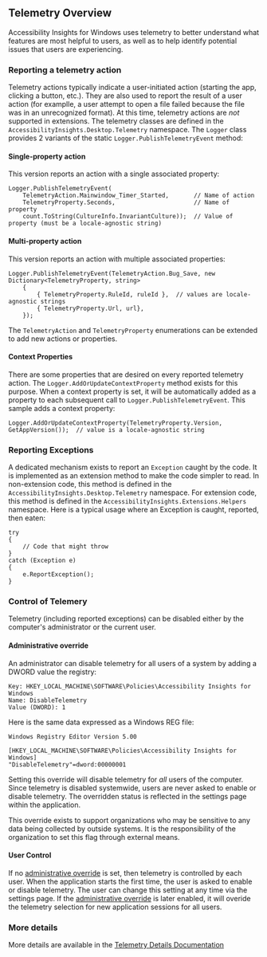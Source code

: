 ## Telemetry Overview

Accessibility Insights for Windows uses telemetry to better understand what features are most helpful to users, as well as to help identify potential issues that users are experiencing.

### Reporting a telemetry action
Telemetry actions typically indicate a user-initiated action (starting the app, clicking a button, etc.). They are also used to report the result of a user action (for examplle, a user attempt to open a file failed because the file was in an unrecognized format). At this time, telemetry actions are *not* supported in extensions. The telemetry classes are defined in the `AccessibilityInsights.Desktop.Telemetry` namespace. The `Logger` class provides 2 variants of the static `Logger.PublishTelemetryEvent` method:

#### Single-property action
This version reports an action with a single associated property:
```
Logger.PublishTelemetryEvent(
    TelemetryAction.Mainwindow_Timer_Started,       // Name of action 
    TelemetryProperty.Seconds,                      // Name of property
    count.ToString(CultureInfo.InvariantCulture));  // Value of property (must be a locale-agnostic string)
```

#### Multi-property action
This version reports an action with multiple associated properties:
```
Logger.PublishTelemetryEvent(TelemetryAction.Bug_Save, new Dictionary<TelemetryProperty, string>
    {
        { TelemetryProperty.RuleId, ruleId },  // values are locale-agnostic strings
        { TelemetryProperty.Url, url},
    });
```

The `TelemetryAction` and `TelemetryProperty` enumerations can be extended to add new actions or properties.

#### Context Properties
There are some properties that are desired on every reported telemetry action. The `Logger.AddOrUpdateContextProperty` method exists for this purpose. When a context property is set, it will be automatically added as a property to each subsequent call to `Logger.PublishTelemetryEvent`. This sample adds a context property:
```
Logger.AddOrUpdateContextProperty(TelemetryProperty.Version, GetAppVersion());  // value is a locale-agnostic string
```

### Reporting Exceptions
A dedicated mechanism exists to report an `Exception` caught by the code. It is implemented as an extension method to make the code simpler to read. In non-extension code, this method is defined in the `AccessibilityInsights.Desktop.Telemetry` namespace. For extension code, this method is defined in the `AccessibilityInsights.Extensions.Helpers` namespace. Here is a typical usage where an Exception is caught, reported, then eaten:
```
try
{
    // Code that might throw
}
catch (Exception e)
{
    e.ReportException();
}
```

### Control of Telemery
Telemetry (including reported exceptions) can be disabled either by the computer's administrator or the current user.

#### Administrative override
An administrator can disable telemetry for all users of a system by adding a DWORD value the registry:

```
Key: HKEY_LOCAL_MACHINE\SOFTWARE\Policies\Accessibility Insights for Windows  
Name: DisableTelemetry
Value (DWORD): 1
```
Here is the same data expressed as a Windows REG file:
```
Windows Registry Editor Version 5.00

[HKEY_LOCAL_MACHINE\SOFTWARE\Policies\Accessibility Insights for Windows]
"DisableTelemetry"=dword:00000001
```

Setting this override will disable telemetry for _all_ users of the computer. Since telemetry is disabled systemwide, users are never asked to enable or disable telemetry. The overridden status is reflected in the settings page within the application.

This override exists to support organizations who may be sensitive to any data being collected by outside systems. It is the responsibility of the organization to set this flag through external means.

#### User Control
If no [administrative override](#administrative-override) is set, then telemetry is controlled by each user. When the application starts the first time, the user is asked to enable or disable telemetry. The user can change this setting at any time via the settings page. If the [administrative override](#administrative-override) is later enabled, it will overide the telemetry selection for new application sessions for all users.

### More details
More details are available in the [Telemetry Details Documentation](./TelemetryDetails.md)